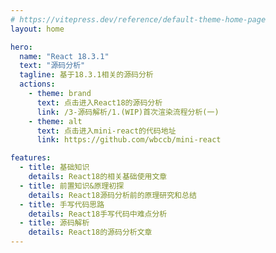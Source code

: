 ```yaml
---
# https://vitepress.dev/reference/default-theme-home-page
layout: home

hero:
  name: "React 18.3.1"
  text: "源码分析"
  tagline: 基于18.3.1相关的源码分析
  actions:
    - theme: brand
      text: 点击进入React18的源码分析
      link: /3-源码解析/1.(WIP)首次渲染流程分析(一)
    - theme: alt
      text: 点击进入mini-react的代码地址
      link: https://github.com/wbccb/mini-react

features:
  - title: 基础知识
    details: React18的相关基础使用文章
  - title: 前置知识&原理初探
    details: React18源码分析前的原理研究和总结
  - title: 手写代码思路
    details: React18手写代码中难点分析
  - title: 源码解析
    details: React18的源码分析文章
---
```



